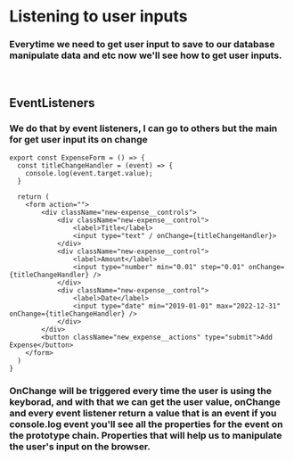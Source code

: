 # Listening to user inputs
### Everytime we need to get user input to save to our database manipulate data and etc now we'll see how to get user inputs.
<br>

## EventListeners
### We do that by event listeners, I can go to others but the main for get user input its on change
````
export const ExpenseForm = () => {
  const titleChangeHandler = (event) => {
    console.log(event.target.value);
  }
  
  return (
    <form action="">
        <div className="new-expense__controls">
            <div className="new-expense__control">
                <label>Title</label>
                <input type="text" / onChange={titleChangeHandler}>
            </div>
            <div className="new-expense__control">
                <label>Amount</label>
                <input type="number" min="0.01" step="0.01" onChange={titleChangeHandler} />
            </div>
            <div className="new-expense__control">
                <label>Date</label>
                <input type="date" min="2019-01-01" max="2022-12-31" onChange={titleChangeHandler} />
            </div>
        </div>
        <button className="new_expense__actions" type="submit">Add Expense</button>
    </form>
  )
}
````
### OnChange will be triggered every time the user is using the keyborad, and with that we can get the user value, onChange and every event listener return a value that is an event if you console.log event you'll see all the properties for the event on the prototype chain. Properties that will help us to manipulate the user's input on the browser.